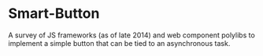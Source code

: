 Smart-Button
============

A survey of JS frameworks (as of late 2014) and web component polylibs to implement a simple button that can be tied to an asynchronous task.
